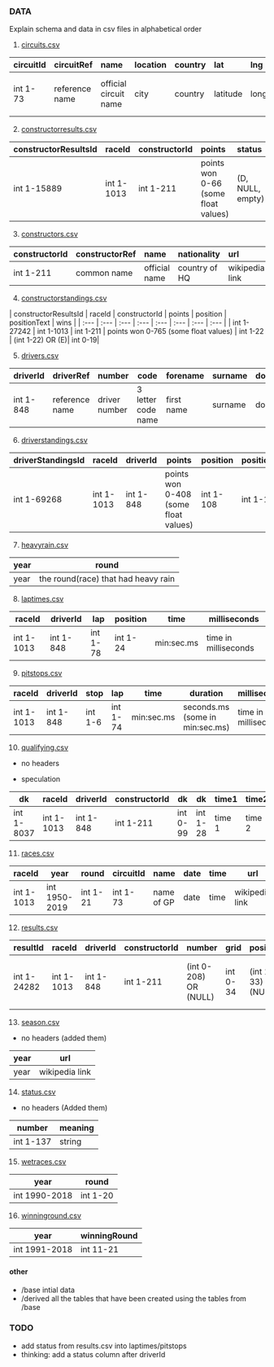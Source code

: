 ### DATA
Explain schema and data in csv files in alphabetical order

1. [circuits.csv](../data/base/circuits.csv)

| circuitId | circuitRef | name | location | country | lat | lng | alt | url | kms | turns | miles | 
| :---       | :---        | :---  | :---      | :---     | :--- | :--- | :--- | :--- | :--- | :---   | :---   |
| int 1-73 | reference name | official circuit name | city | country | latitude | longitude | altitude | wikipedia link | length of 1 lap in km | number of turns | length of 1 lap in miles |

2. [constructorresults.csv](../data/base/constructorresults.csv)

| constructorResultsId | raceId | constructorId | points | status | 
| :---       | :---        | :---  | :---      | :---     | 
| int 1-15889 | int 1-1013 | int 1-211 | points won 0-66 (some float values) | (D, NULL, empty) | 

3. [constructors.csv](../data/base/constructors.csv)

| constructorId | constructorRef | name | nationality | url | 
| :---       | :---        | :---  | :---      | :---     | 
| int 1-211 | common name | official name | country of HQ | wikipedia link | 

4. [constructorstandings.csv](../data/base/constructorstandings.csv)

| constructorResultsId | raceId | constructorId | points | position | positionText | wins | 
| :---       | :---        | :---  | :---      | :---     |  :---  | :---      | :---     |
| int 1-27242 | int 1-1013 | int 1-211 | points won 0-765 (some float values) | int 1-22 | (int 1-22) OR (E)| int 0-19| 

5. [drivers.csv](../data/base/drivers.csv)

|driverId|driverRef|number|code|forename|surname|dob|nationality|url|
|---|---|---|---|---|---|---|---|---|
|int 1-848|reference name|driver number|3 letter code name|first name|surname|dob|nationality|wikipedia link|

6. [driverstandings.csv](../data/base/driverstandings.csv)

|driverStandingsId|raceId|driverId|points|position|positionText|wins|
|---|---|---|---|---|---|---|
|int 1-69268|int 1-1013|int 1-848|points won 0-408 (some float values)|int 1-108|int 1-108|int 0-13|

7. [heavyrain.csv](../data/base/heavyrain.csv)

| year | round | 
| --- | --- |
| year | the round(race) that had heavy rain |

8. [laptimes.csv](../data/base/laptimes.csv)

|raceId|driverId|lap|position|time|milliseconds|
|---|---|---|---|---|---|
|int 1-1013| int 1-848| int 1-78 | int 1-24 | min:sec.ms | time in milliseconds|

9. [pitstops.csv](../data/base/pitstops.csv)

|raceId|driverId|stop|lap|time|duration|milliseconds|
|---|---|---|---|---|---|---|
|int 1-1013| int 1-848| int 1-6 | int 1-74 | min:sec.ms | seconds.ms (some in min:sec.ms)|time in milliseconds|

10. [qualifying.csv](../data/base/qualifying.csv)

- no headers

- speculation 

|dk |raceId|driverId|constructorId|dk|dk|time1|time2|time3|
|---|---|---|---|---|---|---|---|---|
|int 1-8037| int 1-1013| int 1-848 | int 1-211 | int 0-99 | int 1-28|time 1|time 2|time 3|

11. [races.csv](../data/base/races.csv)

|raceId|year|round|circuitId|name|date|time|url|positionPointsRace|
|---|---|---|---|---|---|---|---|---|
|int 1-1013|int 1950-2019|int 1-21|int 1-73|name of GP|date|time|wikipedia link|int 5-10|

12. [results.csv](../data/base/results.csv)

resultId|raceId|driverId|constructorId|number|grid|position|positionText|positionOrder|points|laps|time|milliseconds|fastestLap|rank|fastestLapTime|fastestLapSpeed|statusId|
---|---|---|---|---|---|---|---|---|---|---|---|---|---|---|---|---|---|
|int 1-24282|int 1-1013|int 1-848|int 1-211| (int 0-208) OR (NULL)|int 0-34|(int 1-33) OR (NULL)|(int 1-33) OR (W,R,N,F,D)|int 1-39|int 0-50 (some float values)|int 0-200|min:sec.ms|milliseconds|(int 2-78)OR(NULL)|(int 0-24) OR (NULL)|(min:sec.ms)OR(NULL)|(float) OR (NULL)|int 1-137|

13. [season.csv](../data/base/season.csv)
- no headers (added them)

|year|url|
|---|---|
|year| wikipedia link|

14. [status.csv](../data/base/status.csv)
- no headers (Added them)

|number| meaning|
|--- | ---|
| int 1-137 | string |

15. [wetraces.csv](../data/base/wetraces.csv)

|year|round|
|---|---|
|int 1990-2018 |int 1-20|

16. [winninground.csv](../data/base/winninground.csv)

|year| winningRound|
|---|---|
|int 1991-2018| int 11-21|


#### other

- /base intial data
- /derived all the tables that have been created using the tables from /base

### TODO
- add status from results.csv into laptimes/pitstops 
- thinking: add a status column after driverId